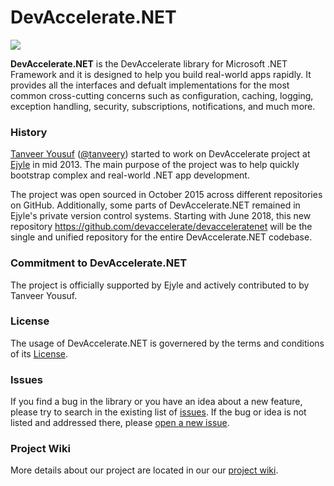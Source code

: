 <h1>DevAccelerate.NET</h1>

<a href="https://gitter.im/devaccelerate/dotnet"><img src="http://badges.gitter.im/tanveery/repo.png" /></a>

<strong>DevAccelerate.NET</strong> is the DevAccelerate library for Microsoft .NET Framework and it is designed to help you build real-world apps rapidly. It provides all the interfaces and defualt implementations for the most common cross-cutting concerns such as configuration, caching, logging, exception handling, security, subscriptions, notifications, and much more.

<h3>History</h3>

<p><a href="https://github.com/tanveery">Tanveer Yousuf</a> (<a href="http://www.twitter.com/tanveery">@tanveery</a>) started to work on DevAccelerate project at <a href="http://www.ejyle.com">Ejyle</a> in mid 2013. The main purpose of the project was to help quickly bootstrap complex and real-world .NET app development.</p>

<p>The project was open sourced in October 2015 across different repositories on GitHub. Additionally, some parts of DevAccelerate.NET remained in Ejyle's private version control systems. Starting with June 2018, this new repository <a href="https://github.com/devaccelerate/devacceleratenet">https://github.com/devaccelerate/devacceleratenet</a> will be the single and unified repository for the entire DevAccelerate.NET codebase.</p>

<h3>Commitment to DevAccelerate.NET</h3>

<p>The project is officially supported by Ejyle and actively contributed to by Tanveer Yousuf.</p>

<h3>License</h3>

<p>The usage of DevAccelerate.NET is governered by the terms and conditions of its <a href="https://github.com/devaccelerate/devacceleratenet/blob/master/LICENSE">License</a>.</p>

<h3>Issues</h3>

If you find a bug in the library or you have an idea about a new feature, please try to search in the existing list of <a href="https://github.com/devaccelerate/devacceleratenet/issues">issues</a>. If the bug or idea is not listed and addressed there, please <a href="https://github.com/devaccelerate/devacceleratenet/issues/new">open a new issue</a>.

<h3>Project Wiki</h3>

More details about our project are located in our our <a href="https://github.com/devaccelerate/devacceleratenet/wiki">project wiki</a>.
